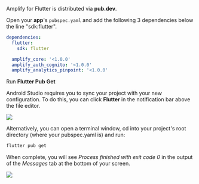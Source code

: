Amplify for Flutter is distributed via **pub.dev**.

Open your **app**'s `pubspec.yaml` and add the following 3 dependencies below the line "sdk:flutter".

```yaml
dependencies:
  flutter:
    sdk: flutter

  amplify_core: '<1.0.0'
  amplify_auth_cognito: '<1.0.0'
  amplify_analytics_pinpoint: '<1.0.0'
```

Run **Flutter Pub Get**

Android Studio requires you to sync your project with your new configuration. To do this, you can click **Flutter** in the notification bar above the file editor.

![](~/images/lib/getting-started/flutter/set-up-android-studio-pub-get.png)

Alternatively, you can open a terminal window, cd into your project's root directory (where your pubspec.yaml is) and run:

```bash
flutter pub get 
```

When complete, you will see *Process finished with exit code 0* in the output of the *Messages* tab at the bottom of your screen.

![](~/images/lib/getting-started/flutter/set-up-android-studio-configure-successful.png)